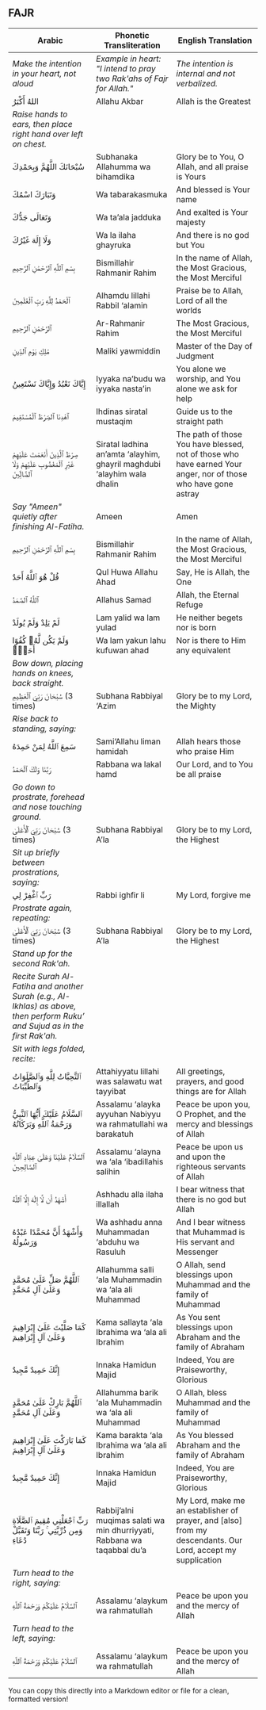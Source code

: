 ## FAJR

| Arabic | Phonetic Transliteration | English Translation |
|--------|--------------------------|---------------------|
| *Make the intention in your heart, not aloud* | *Example in heart: "I intend to pray two Rak'ahs of Fajr for Allah."* | *The intention is internal and not verbalized.* |
| اللهُ أَكْبَرُ | Allahu Akbar | Allah is the Greatest |
| *Raise hands to ears, then place right hand over left on chest.* | | |
| سُبْحَانَكَ اللَّهُمَّ وَبِحَمْدِكَ | Subhanaka Allahumma wa bihamdika | Glory be to You, O Allah, and all praise is Yours |
| وَتَبَارَكَ اسْمُكَ | Wa tabarakasmuka | And blessed is Your name |
| وَتَعَالَى جَدُّكَ | Wa ta’ala jadduka | And exalted is Your majesty |
| وَلَا إِلَهَ غَيْرُكَ | Wa la ilaha ghayruka | And there is no god but You |
| بِسْمِ ٱللَّهِ ٱلرَّحْمَٰنِ ٱلرَّحِيمِ | Bismillahir Rahmanir Rahim | In the name of Allah, the Most Gracious, the Most Merciful |
| ٱلْحَمْدُ لِلَّهِ رَبِّ ٱلْعَٰلَمِينَ | Alhamdu lillahi Rabbil ‘alamin | Praise be to Allah, Lord of all the worlds |
| ٱلرَّحْمَٰنِ ٱلرَّحِيمِ | Ar-Rahmanir Rahim | The Most Gracious, the Most Merciful |
| مَٰلِكِ يَوْمِ ٱلدِّينِ | Maliki yawmiddin | Master of the Day of Judgment |
| إِيَّاكَ نَعْبُدُ وَإِيَّاكَ نَسْتَعِينُ | Iyyaka na’budu wa iyyaka nasta’in | You alone we worship, and You alone we ask for help |
| ٱهْدِنَا ٱلصِّرَٰطَ ٱلْمُسْتَقِيمَ | Ihdinas siratal mustaqim | Guide us to the straight path |
| صِرَٰطَ ٱلَّذِينَ أَنْعَمْتَ عَلَيْهِمْ غَيْرِ ٱلْمَغْضُوبِ عَلَيْهِمْ وَلَا ٱلضَّالِّينَ | Siratal ladhina an’amta ‘alayhim, ghayril maghdubi ‘alayhim wala dhalin | The path of those You have blessed, not of those who have earned Your anger, nor of those who have gone astray |
| *Say "Ameen" quietly after finishing Al-Fatiha.* | Ameen | Amen |
| بِسْمِ ٱللَّهِ ٱلرَّحْمَٰنِ ٱلرَّحِيمِ | Bismillahir Rahmanir Rahim | In the name of Allah, the Most Gracious, the Most Merciful |
| قُلْ هُوَ ٱللَّهُ أَحَدٌ | Qul Huwa Allahu Ahad | Say, He is Allah, the One |
| ٱللَّهُ ٱلصَّمَدُ | Allahus Samad | Allah, the Eternal Refuge |
| لَمْ يَلِدْ وَلَمْ يُولَدْ | Lam yalid wa lam yulad | He neither begets nor is born |
| وَلَمْ يَكُن لَّهُۥ كُفُوًا أَحَدٌۢ | Wa lam yakun lahu kufuwan ahad | Nor is there to Him any equivalent |
| *Bow down, placing hands on knees, back straight.* | | |
| سُبْحَانَ رَبِّيَ ٱلْعَظِيمِ (3 times) | Subhana Rabbiyal ‘Azim | Glory be to my Lord, the Mighty |
| *Rise back to standing, saying:* | | |
| سَمِعَ ٱللَّهُ لِمَنْ حَمِدَهُ | Sami’Allahu liman hamidah | Allah hears those who praise Him |
| رَبَّنَا وَلَكَ ٱلْحَمْدُ | Rabbana wa lakal hamd | Our Lord, and to You be all praise |
| *Go down to prostrate, forehead and nose touching ground.* | | |
| سُبْحَانَ رَبِّيَ ٱلْأَعْلَىٰ (3 times) | Subhana Rabbiyal A’la | Glory be to my Lord, the Highest |
| *Sit up briefly between prostrations, saying:* | | |
| رَبِّ ٱغْفِرْ لِي | Rabbi ighfir li | My Lord, forgive me |
| *Prostrate again, repeating:* | | |
| سُبْحَانَ رَبِّيَ ٱلْأَعْلَىٰ (3 times) | Subhana Rabbiyal A’la | Glory be to my Lord, the Highest |
| *Stand up for the second Rak'ah.* | | |
| *Recite Surah Al-Fatiha and another Surah (e.g., Al-Ikhlas) as above, then perform Ruku’ and Sujud as in the first Rak'ah.* | | |
| *Sit with legs folded, recite:* | | |
| ٱلتَّحِيَّاتُ لِلَّهِ وَٱلصَّلَوَاتُ وَٱلطَّيِّبَاتُ | Attahiyyatu lillahi was salawatu wat tayyibat | All greetings, prayers, and good things are for Allah |
| ٱلسَّلَامُ عَلَيْكَ أَيُّهَا ٱلنَّبِيُّ وَرَحْمَةُ ٱللَّهِ وَبَرَكَاتُهُ | Assalamu ‘alayka ayyuhan Nabiyyu wa rahmatullahi wa barakatuh | Peace be upon you, O Prophet, and the mercy and blessings of Allah |
| ٱلسَّلَامُ عَلَيْنَا وَعَلَىٰ عِبَادِ ٱللَّهِ ٱلصَّالِحِينَ | Assalamu ‘alayna wa ‘ala ‘ibadillahis salihin | Peace be upon us and upon the righteous servants of Allah |
| أَشْهَدُ أَن لَّا إِلَٰهَ إِلَّا ٱللَّهُ | Ashhadu alla ilaha illallah | I bear witness that there is no god but Allah |
| وَأَشْهَدُ أَنَّ مُحَمَّدًا عَبْدُهُ وَرَسُولُهُ | Wa ashhadu anna Muhammadan ‘abduhu wa Rasuluh | And I bear witness that Muhammad is His servant and Messenger |
| ٱللَّهُمَّ صَلِّ عَلَىٰ مُحَمَّدٍ وَعَلَىٰ آلِ مُحَمَّدٍ | Allahumma salli ‘ala Muhammadin wa ‘ala ali Muhammad | O Allah, send blessings upon Muhammad and the family of Muhammad |
| كَمَا صَلَّيْتَ عَلَىٰ إِبْرَاهِيمَ وَعَلَىٰ آلِ إِبْرَاهِيمَ | Kama sallayta ‘ala Ibrahima wa ‘ala ali Ibrahim | As You sent blessings upon Abraham and the family of Abraham |
| إِنَّكَ حَمِيدٌ مَّجِيدٌ | Innaka Hamidun Majid | Indeed, You are Praiseworthy, Glorious |
| ٱللَّهُمَّ بَارِكْ عَلَىٰ مُحَمَّدٍ وَعَلَىٰ آلِ مُحَمَّدٍ | Allahumma barik ‘ala Muhammadin wa ‘ala ali Muhammad | O Allah, bless Muhammad and the family of Muhammad |
| كَمَا بَارَكْتَ عَلَىٰ إِبْرَاهِيمَ وَعَلَىٰ آلِ إِبْرَاهِيمَ | Kama barakta ‘ala Ibrahima wa ‘ala ali Ibrahim | As You blessed Abraham and the family of Abraham |
| إِنَّكَ حَمِيدٌ مَّجِيدٌ | Innaka Hamidun Majid | Indeed, You are Praiseworthy, Glorious |
| رَبِّ ٱجْعَلْنِي مُقِيمَ ٱلصَّلَاةِ وَمِن ذُرِّيَّتِي ۚ رَبَّنَا وَتَقَبَّلْ دُعَاءِ | Rabbij’alni muqimas salati wa min dhurriyyati, Rabbana wa taqabbal du’a | My Lord, make me an establisher of prayer, and [also] from my descendants. Our Lord, accept my supplication |
| *Turn head to the right, saying:* | | |
| ٱلسَّلَامُ عَلَيْكُمْ وَرَحْمَةُ ٱللَّهِ | Assalamu ‘alaykum wa rahmatullah | Peace be upon you and the mercy of Allah |
| *Turn head to the left, saying:* | | |
| ٱلسَّلَامُ عَلَيْكُمْ وَرَحْمَةُ ٱللَّهِ | Assalamu ‘alaykum wa rahmatullah | Peace be upon you and the mercy of Allah |
You can copy this directly into a Markdown editor or file for a clean, formatted version!